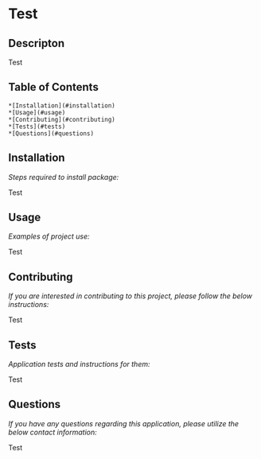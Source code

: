 
  # Test

  ## Descripton
  Test

  ## Table of Contents
    *[Installation](#installation)
    *[Usage](#usage)
    *[Contributing](#contributing)
    *[Tests](#tests)
    *[Questions](#questions)

  ## Installation 
    
  *Steps required to install package:* 
    
  Test

  ## Usage

  *Examples of project use:*

  Test

  ## Contributing

  *If you are interested in contributing to this project, please follow the below instructions:*

  Test

  ## Tests

  *Application tests and instructions for them:*

  Test

  ## Questions

  *If you have any questions regarding this application, please utilize the below contact information:*

  Test